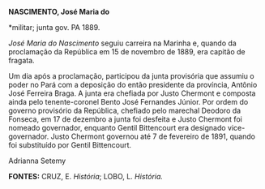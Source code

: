 **NASCIMENTO, José Maria do**

\*militar; junta gov. PA 1889.

*José Maria do Nascimento* seguiu carreira na Marinha e, quando da
proclamação da República em 15 de novembro de 1889, era capitão de
fragata.

Um dia após a proclamação, participou da junta provisória que assumiu o
poder no Pará com a deposição do então presidente da província, Antônio
José Ferreira Braga. A junta era chefiada por Justo Chermont e composta
ainda pelo tenente-coronel Bento José Fernandes Júnior. Por ordem do
governo provisório da República, chefiado pelo marechal Deodoro da
Fonseca, em 17 de dezembro a junta foi desfeita e Justo Chermont foi
nomeado governador, enquanto Gentil Bittencourt era designado
vice-governador. Justo Chermont governou até 7 de fevereiro de 1891,
quando foi substituído por Gentil Bittencourt.

Adrianna Setemy

**FONTES:** CRUZ, E. *História*; LOBO, L. *História.*
